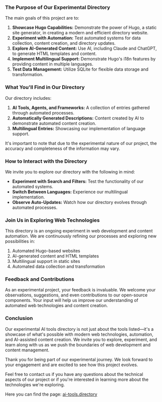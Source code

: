 ### The Purpose of Our Experimental Directory

The main goals of this project are to:

1. **Showcase Hugo Capabilities:** Demonstrate the power of Hugo, a static site generator, in creating a modern and efficient directory website.
2. **Experiment with Automation:** Test automated systems for data collection, content creation, and directory updates.
3. **Explore AI-Generated Content:** Use AI, including Claude and ChatGPT, to generate HTML templates and content.
4. **Implement Multilingual Support:** Demonstrate Hugo's i18n features by providing content in multiple languages.
5. **Test Data Management:** Utilize SQLite for flexible data storage and transformation.

### What You'll Find in Our Directory

Our directory includes:

1. **AI Tools, Agents, and Frameworks:** A collection of entries gathered through automated processes.
2. **Automatically Generated Descriptions:** Content created by AI to demonstrate automated content creation.
3. **Multilingual Entries:** Showcasing our implementation of language support.

It's important to note that due to the experimental nature of our project, the accuracy and completeness of the information may vary.

### How to Interact with the Directory

We invite you to explore our directory with the following in mind:

- **Experiment with Search and Filters:** Test the functionality of our automated systems.
- **Switch Between Languages:** Experience our multilingual implementation.
- **Observe Auto-Updates:** Watch how our directory evolves through automated processes.

### Join Us in Exploring Web Technologies

This directory is an ongoing experiment in web development and content automation. We are continuously refining our processes and exploring new possibilities in:

1. Automated Hugo-based websites
2. AI-generated content and HTML templates
3. Multilingual support in static sites
4. Automated data collection and transformation

### Feedback and Contributions

As an experimental project, your feedback is invaluable. We welcome your observations, suggestions, and even contributions to our open-source components. Your input will help us improve our understanding of automated web technologies and content creation.

### Conclusion

Our experimental AI tools directory is not just about the tools listed—it's a showcase of what's possible with modern web technologies, automation, and AI-assisted content creation. We invite you to explore, experiment, and learn along with us as we push the boundaries of web development and content management.

Thank you for being part of our experimental journey. We look forward to your engagement and are excited to see how this project evolves.

Feel free to contact us if you have any questions about the technical aspects of our project or if you're interested in learning more about the technologies we're exploring.

Here you can find the page: [ai-tools.directory](https://ai-tools.directory)
